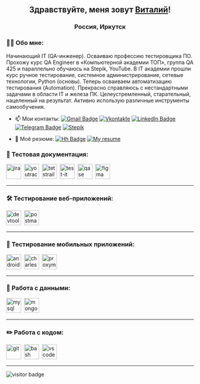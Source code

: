 <h2 align="center">Здравствуйте, меня зовут <a href="https://github.com/TinMan38" target="_blank">Виталий<a align="center">!</a> </h2>
<h3 align="center">Россия, Иркутск</h3>


### 👨‍💻 Обо мне:

Начинающий IT (QA-инженер). Осваиваю профессию тестировщика ПО. Прохожу курс QA Engineer в «Компьютерной академии TOП», группа QA 425 и параллельно обучаюсь на Stepik, YouTube. В IT академии прошли курс ручное тестирование, системное администрирование, сетевые технологии, Python (основы). Теперь осваиваем автоматизацию тестирования (Automation).
Прекрасно справляюсь с нестандартными задачами в области IT и железа ПК. Целеустремленный, старательный, нацеленный на результат. Активно использую различные инструменты самообучения.

- 📫 Мои контакты: 
[![Gmail Badge](https://iimg.su/s/01/jC4nb1I5f5pJJqFkJxJ1Ecn7y0qOWI2CkXvQdWkM.jpg?style=flat&logo=Gmail&logoColor=white)](mailto:gvi750@gmail.com)
[![Vkontakte](https://img.shields.io/badge/-Vkontakte-313f51?style=for-the-badge&logo=Vk&logoColor=4F7DB3)](https://vk.com/tinman38)
[![LinkedIn Badge](https://img.shields.io/badge/LinkedIn-0077B5?style=for-the-badge&logo=linkedin&logoColor=white)]( ... ) 
[![Telegram Badge](https://img.shields.io/badge/Telegram-2CA5E0?style=for-the-badge&logo=telegram&logoColor=white)](https://t.me/tinman38)
[![Stepik](https://iimg.su/s/01/f4lrHGqKRxu9sP5RzjgpcFXSskuFbEccnsTWw5J6.jpg?style=for-the-badge&logo=stepik&logoColor=white)](https://stepik.org/users/906448278)

- 🤝 Моё резюме: 
[![Hh Badge](https://i.hh.ru/styles/images/logos/hh.ru__min_.svg?v=11032019)](https://irkutsk.hh.ru/resume/b01984beff0df4872c0039ed1f65344a4b4d4c) 
[![My resume](https://iimg.su/s/09/coADI2I1cCpCJtGrwia4ffJYMd9MzKsiMUIXtRLm.jpg)](https://disk.yandex.ru/i/kycSunxnyUWF-A)

### 📁 Тестовая документация:

<div>
  <img src="https://cdn.jsdelivr.net/gh/devicons/devicon/icons/jira/jira-original.svg" title="jira" alt="jira" width="40" height="40"/>&nbsp
  <img src="https://upload.wikimedia.org/wikipedia/commons/thumb/8/8d/YouTrack_Icon.svg/1024px-YouTrack_Icon.svg.png?20200803082248" title="youtrack" alt="youtrack" width="40" height="40"/>&nbsp
  <img src="https://codahosted.io/packs/21236/unversioned/assets/LOGO/ba1091c59bab89cd2fd0f289622731fe16113d7b00905abe64759c313a4b73b76c1b0426076ed76cb74752234c734131df46992d5b8b48fc13e264240e4f7119f736cfeb64df36ded54b5cbf6198b9cadedf18dd0cac5c7dbcd16e6336c29363cd1292ba" title="testrail" alt="tetstrail" width="40" height="40"/>&nbsp
  <img src="https://docs.testit.software/images/testit_logo_icon_blue.png" title="test-it" alt="test-it" width="40" height="40"/>&nbsp
  <img src="https://luna1.co/eb0187.png" title="qase" alt="qase" width="40" height="40"/>&nbsp
  <img src="https://cdn.jsdelivr.net/gh/devicons/devicon/icons/figma/figma-original.svg" title="figma" alt="figma" width="40" height="40"/>&nbsp
</div>

---

### 🛠 Тестирование веб-приложений:

<div>
  <img src="https://d33wubrfki0l68.cloudfront.net/38b5c953a4667366685d55db55d057c86db1fc54/a0fdc/static/acae6b24d940347661ca901ea07f47c1/chrome-dev-logo-icon.png" title="devtools" alt="devtools" width="40" height="40"/>&nbsp
  <img src="https://seeklogo.com/images/P/postman-logo-0087CA0D15-seeklogo.com.png" title="postman" alt="postman" width="40" height="40"/>&nbsp
</div>

---

### 📱 Тестирование мобильных приложений:

<div>
  <img src="https://cdn.jsdelivr.net/gh/devicons/devicon/icons/androidstudio/androidstudio-original.svg" title="android-studio" alt="android-studio" width="40" height="40"/>&nbsp
  <img src="https://cdn.icon-icons.com/icons2/3053/PNG/512/charles_proxy_macos_bigsur_icon_190302.png" title="charles-proxy" alt="charles-proxy" width="40" height="40"/>&nbsp
  <img src="https://pbs.twimg.com/profile_images/1589614420766126080/slAIVDtr_400x400.jpg" title="proxyman" alt="proxyman" width="40" height="40"/>&nbsp
</div>

---

### 💾 Работа с данными:

<div>
  <img src="https://cdn.jsdelivr.net/gh/devicons/devicon/icons/mysql/mysql-original.svg" title="mysql" alt="mysql" width="40" height="40"/>&nbsp
  <img src="https://cdn.jsdelivr.net/gh/devicons/devicon/icons/mongodb/mongodb-original.svg" title="mongodb" alt="mongodb" width="40" height="40"/>&nbsp
</div>

---

### ✏️ Работа с кодом:

<div>
  <img src="https://cdn.jsdelivr.net/gh/devicons/devicon/icons/git/git-original.svg" title="git" alt="git" width="40" height="40"/>&nbsp
  <img src="https://upload.wikimedia.org/wikipedia/commons/thumb/4/4b/Bash_Logo_Colored.svg/1024px-Bash_Logo_Colored.svg.png?20180723054350" title="bash" alt="bash" width="40" height="40"/>&nbsp
  <img src="https://cdn.jsdelivr.net/gh/devicons/devicon/icons/vscode/vscode-original.svg" title="vscode" alt="vscode" width="40" height="40"/>&nbsp
  
</div>

---

![visitor badge](https://visitor-badge.laobi.icu/badge?page_id=TinMan38)

